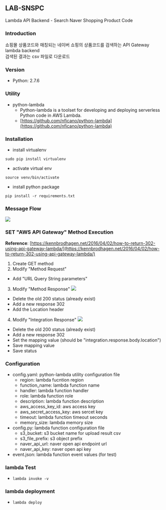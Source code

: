 ## LAB-SNSPC ##

Lambda API Backend - Search Naver Shopping Product Code

### Introduction ###

쇼핑몰 상품코드와 매칭되는 네이버 쇼핑의 상품코드를 검색하는 API Gateway lambda backend<br />
검색된 결과는 csv 파일로 다운로드

### Version ###
- Python: 2.7.6

### Utility ###
- python-lambda
	- Python-lambda is a toolset for developing and deploying serverless Python code in AWS Lambda.
	- [https://github.com/nficano/python-lambda](https://github.com/nficano/python-lambda)

### Installation ###
- install virtualenv <br />
```
sudo pip install virtualenv
```
- activate virtual env <br /> 
```
source venv/bin/activate
```
- install python package <br />
```
pip install -r requirements.txt
```

### Message Flow ###
![](https://docs.google.com/drawings/d/1Izfq5YqPr7txhh106aMk5wUpz4mQ7FIhgoo6Q6PgDvM/pub?w=1231&h=843)


### SET "AWS API Gateway" Method Execution ###
**Reference**: [https://kennbrodhagen.net/2016/04/02/how-to-return-302-using-api-gateway-lambda/](https://kennbrodhagen.net/2016/04/02/how-to-return-302-using-api-gateway-lambda/)

1. Create GET method
2. Modify "Method Request"
 - Add "URL Query String parameters"
3. Modify "Method Response"
![](https://kennbrodhagen.net/2016/04/02/how-to-return-302-using-api-gateway-lambda/method-response.jpg)
 - Delete the old 200 status (already exist)
 - Add a new response 302
 - Add the Location header
4. Modify "Integration Response"
![](https://kennbrodhagen.net/2016/04/02/how-to-return-302-using-api-gateway-lambda/integration-response.jpg)
 - Delete the old 200 status (already exist)
 - Add a new response 302
 - Set the mapping value (should be "integration.response.body.location")
 - Save mapping value
 - Save status


### Configuration ###
- config.yaml: python-lambda utility configuration file
	- region: lambda fucntion region
	- function_name: lambda function name
	- handler: lambda function handler
	- role: lambda function role
	- description: lambda function description
	- aws_access_key_id: aws access key
	- aws_secret_access_key: aws sercet key
	- timeout: lambda function timeout seconds
	- memory_size: lambda memory size
- config.py: lambda function configuration file
	- s3_bucket: s3 bucket name for upload result csv
	- s3_file_prefix: s3 object prefix
	- naver_api_url: naver open api endpoint url
	- naver_api_key: naver open api key
- event.json: lambda function event values (for test)

### lambda Test ###
- ```lambda invoke -v```

### lambda deployment ###
- ```lambda deploy```
